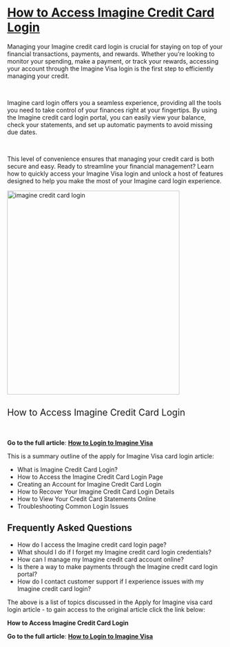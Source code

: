 <h1><a href="https://www.clipsit.net/imaginecredit-com-apply-for-imagine-visa-credit-card/#:~:text=How%20to%20Manage%20Imagine%20Card%20Account%20Online"><b>How to Access Imagine Credit Card Login</b></a></h1>
<span style="font-weight: 400;">Managing your Imagine credit card login is crucial for staying on top of your financial transactions, payments, and rewards. Whether you’re looking to monitor your spending, make a payment, or track your rewards, accessing your account through the Imagine Visa login is the first step to efficiently managing your credit. </span>

&nbsp;

<span style="font-weight: 400;">Imagine card login offers you a seamless experience, providing all the tools you need to take control of your finances right at your fingertips. By using the Imagine credit card login portal, you can easily view your balance, check your statements, and set up automatic payments to avoid missing due dates. </span>

&nbsp;

<span style="font-weight: 400;">This level of convenience ensures that managing your credit card is both secure and easy. Ready to streamline your financial management? Learn how to quickly access your Imagine Visa login and unlock a host of features designed to help you make the most of your Imagine card login experience.</span>

<img class="alignnone wp-image-34986" src="https://www.clipsit.net/wp-content/uploads/2023/06/imaginecredit5.png" alt="imagine credit card login" width="400" height="472" />
<h2><span style="font-weight: 400;">How to Access Imagine Credit Card Login</span></h2>
&nbsp;

<b>Go to the full article</b><span style="font-weight: 400;">: </span><a href="https://www.clipsit.net/imaginecredit-com-apply-for-imagine-visa-credit-card/#:~:text=How%20to%20Manage%20Imagine%20Card%20Account%20Online"><b>How to Login to Imagine Visa</b></a>

<span style="font-weight: 400;">This is a summary outline of the apply for Imagine Visa card login article:</span>
<ul>
 	<li style="font-weight: 400;" aria-level="1"><span style="font-weight: 400;">What is Imagine Credit Card Login?</span></li>
 	<li style="font-weight: 400;" aria-level="1"><span style="font-weight: 400;">How to Access the Imagine Credit Card Login Page</span></li>
 	<li style="font-weight: 400;" aria-level="1"><span style="font-weight: 400;">Creating an Account for Imagine Credit Card Login</span></li>
 	<li style="font-weight: 400;" aria-level="1"><span style="font-weight: 400;">How to Recover Your Imagine Credit Card Login Details</span></li>
 	<li style="font-weight: 400;" aria-level="1"><span style="font-weight: 400;">How to View Your Credit Card Statements Online</span></li>
 	<li style="font-weight: 400;" aria-level="1"><span style="font-weight: 400;">Troubleshooting Common Login Issues</span></li>
</ul>
<h2><b>Frequently Asked Questions</b></h2>
<ul>
 	<li style="font-weight: 400;" aria-level="1"><span style="font-weight: 400;">How do I access the Imagine credit card login page?</span></li>
 	<li style="font-weight: 400;" aria-level="1"><span style="font-weight: 400;">What should I do if I forget my Imagine credit card login credentials?</span></li>
 	<li style="font-weight: 400;" aria-level="1"><span style="font-weight: 400;">How can I manage my Imagine credit card account online?</span></li>
 	<li style="font-weight: 400;" aria-level="1"><span style="font-weight: 400;">Is there a way to make payments through the Imagine credit card login portal?</span></li>
 	<li style="font-weight: 400;" aria-level="1"><span style="font-weight: 400;">How do I contact customer support if I experience issues with my Imagine credit card login?</span></li>
</ul>
<span style="font-weight: 400;">The above is a list of topics discussed in the Apply for Imagine visa card login article - to gain access to the original article click the link below:</span>

<b>How to Access Imagine Credit Card Login</b>

<b>Go to the full article</b><span style="font-weight: 400;">: </span><a href="https://www.clipsit.net/imaginecredit-com-apply-for-imagine-visa-credit-card/#:~:text=How%20to%20Manage%20Imagine%20Card%20Account%20Online"><b>How to Login to Imagine Visa</b></a>
